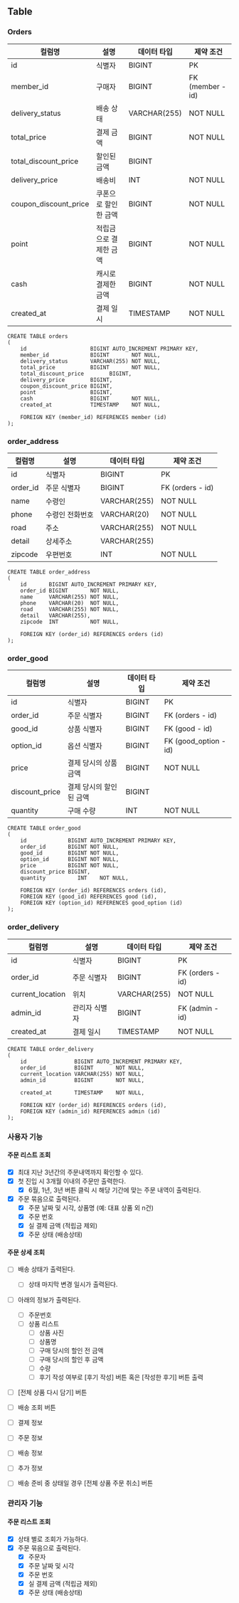 ## Table
### Orders
| 컬럼명                   | 설명           | 데이터 타입       | 제약 조건            |
|-----------------------|--------------|--------------|------------------|
| id                    | 식별자          | BIGINT       | PK               |
| member_id             | 구매자          | BIGINT       | FK (member - id) |
| delivery_status       | 배송 상태        | VARCHAR(255) | NOT NULL         |
| total_price           | 결제 금액        | BIGINT       | NOT NULL         |
| total_discount_price  | 할인된 금액       | BIGINT       |                  |
| delivery_price        | 배송비          | INT          | NOT NULL         |
| coupon_discount_price | 쿠폰으로 할인한 금액  | BIGINT       | NOT NULL         |
| point                 | 적립금으로 결제한 금액 | BIGINT       | NOT NULL         |
| cash                  | 캐시로 결제한 금액   | BIGINT       | NOT NULL         |
| created_at            | 결제 일시        | TIMESTAMP    | NOT NULL         |

```mysql
CREATE TABLE orders
(
    id                    BIGINT AUTO_INCREMENT PRIMARY KEY,
    member_id             BIGINT       NOT NULL,
    delivery_status       VARCHAR(255) NOT NULL,
    total_price           BIGINT       NOT NULL,
    total_discount_price        BIGINT,
    delivery_price        BIGINT,
    coupon_discount_price BIGINT,
    point                 BIGINT,
    cash                  BIGINT       NOT NULL,
    created_at            TIMESTAMP    NOT NULL,

    FOREIGN KEY (member_id) REFERENCES member (id)
);
```

### order_address
| 컬럼명      | 설명       | 데이터 타입       | 제약 조건            |
|----------|----------|--------------|------------------|
| id       | 식별자      | BIGINT       | PK               |
| order_id | 주문 식별자   | BIGINT       | FK (orders - id) |
| name     | 수령인      | VARCHAR(255) | NOT NULL         |
| phone    | 수령인 전화번호 | VARCHAR(20)  | NOT NULL         |
| road     | 주소       | VARCHAR(255) | NOT NULL         |
| detail   | 상세주소     | VARCHAR(255) |                  |
| zipcode  | 우편번호     | INT          | NOT NULL         |

```mysql
CREATE TABLE order_address
(
    id       BIGINT AUTO_INCREMENT PRIMARY KEY,
    order_id BIGINT       NOT NULL,
    name     VARCHAR(255) NOT NULL,
    phone    VARCHAR(20)  NOT NULL,
    road     VARCHAR(255) NOT NULL,
    detail   VARCHAR(255),
    zipcode  INT          NOT NULL,

    FOREIGN KEY (order_id) REFERENCES orders (id)
);

```

### order_good
| 컬럼명            | 설명            | 데이터 타입 | 제약 조건                 |
|----------------|---------------|--------|-----------------------|
| id             | 식별자           | BIGINT | PK                    |
| order_id       | 주문 식별자        | BIGINT | FK (orders - id)      |
| good_id        | 상품 식별자        | BIGINT | FK (good - id)        |
| option_id      | 옵션 식별자        | BIGINT | FK (good_option - id) |
| price          | 결제 당시의 상품 금액  | BIGINT | NOT NULL              |
| discount_price | 결제 당시의 할인된 금액 | BIGINT |                       |
| quantity       | 구매 수량         | INT    | NOT NULL              |

```mysql
CREATE TABLE order_good
(
    id             BIGINT AUTO_INCREMENT PRIMARY KEY,
    order_id       BIGINT NOT NULL,
    good_id        BIGINT NOT NULL,
    option_id      BIGINT NOT NULL,
    price          BIGINT NOT NULL,
    discount_price BIGINT,
    quantity          INT    NOT NULL,

    FOREIGN KEY (order_id) REFERENCES orders (id),
    FOREIGN KEY (good_id) REFERENCES good (id),
    FOREIGN KEY (option_id) REFERENCES good_option (id)
);
```

### order_delivery
| 컬럼명              | 설명      | 데이터 타입       | 제약 조건            |
|------------------|---------|--------------|------------------|
| id               | 식별자     | BIGINT       | PK               |
| order_id         | 주문 식별자  | BIGINT       | FK (orders - id) |
| current_location | 위치      | VARCHAR(255) | NOT NULL         |
| admin_id         | 관리자 식별자 | BIGINT       | FK (admin - id)  |
| created_at       | 결제 일시   | TIMESTAMP    | NOT NULL         |

```mysql
CREATE TABLE order_delivery
(
    id               BIGINT AUTO_INCREMENT PRIMARY KEY,
    order_id         BIGINT       NOT NULL,
    current_location VARCHAR(255) NOT NULL,
    admin_id         BIGINT       NOT NULL,

    created_at       TIMESTAMP    NOT NULL,

    FOREIGN KEY (order_id) REFERENCES orders (id),
    FOREIGN KEY (admin_id) REFERENCES admin (id)
);
```

### 사용자 기능
#### 주문 리스트 조회
- [x] 최대 지난 3년간의 주문내역까지 확인할 수 있다.
- [x] 첫 진입 시 3개월 이내의 주문만 출력한다.
  - [x] 6월, 1년, 3년 버튼 클릭 시 해당 기간에 맞는 주문 내역이 출력된다.
- [x] 주문 묶음으로 출력된다.
  - [x] 주문 날짜 및 시각, 상품명 (예: 대표 상품 외 n건)
  - [x] 주문 번호
  - [x] 실 결제 금액 (적립금 제외)
  - [x] 주문 상태 (배송상태)

#### 주문 상세 조회
- [ ] 배송 상태가 출력된다.
  - [ ] 상태 마지막 변경 일시가 출력된다.
- [ ] 아래의 정보가 출력된다.
  - [ ] 주문번호
  - [ ] 상품 리스트
    - [ ] 상품 사진
    - [ ] 상품명
    - [ ] 구매 당시의 할인 전 금액
    - [ ] 구매 당시의 할인 후 금액
    - [ ] 수량
    - [ ] 후기 작성 여부로 [후기 작성] 버튼 혹은 [작성한 후기] 버튼 출력
- [ ] [전체 상품 다시 담기] 버튼
- [ ] 배송 조회 버튼
- [ ] 결제 정보
- [ ] 주문 정보
- [ ] 배송 정보
- [ ] 추가 정보
- [ ] 배송 준비 중 상태일 경우 [전체 상품 주문 취소] 버튼


### 관리자 기능
#### 주문 리스트 조회
- [x] 상태 별로 조회가 가능하다.
- [x] 주문 묶음으로 출력된다.
  - [x] 주문자 
  - [x] 주문 날짜 및 시각
  - [x] 주문 번호
  - [x] 실 결제 금액 (적립금 제외)
  - [x] 주문 상태 (배송상태)